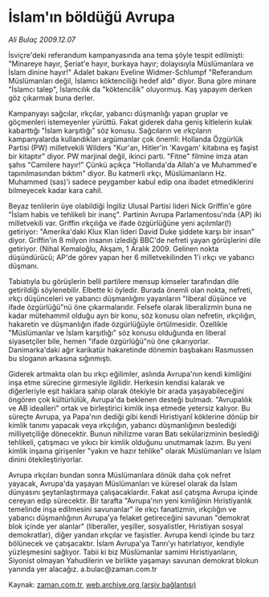 # İslam'ın böldüğü Avrupa

*Ali Bulaç 2009.12.07*

<tr><td class="metin" colspan="2" style="padding-top: 20px; padding-left: 5px; ">İsviçre'deki referandum kampanyasında ana tema şöyle tespit edilmişti: "Minareye hayır, Şeriat'e hayır, burkaya hayır; dolayısıyla Müslümanlara ve İslam dinine hayır!" Adalet bakanı Eveline Widmer-Schlumpf "Referandum Müslümanları değil, İslamcı köktenciliği hedef aldı" diyor. Buna göre minare "İslamcı talep", İslamcılık da "köktencilik" oluyormuş. Kaş yapayım derken göz çıkarmak buna derler.</td></tr><tr><td class="metin" colspan="2" style="padding-top: 20px; padding-left: 5px; "><p> Kampanyayı sağcılar, ırkçılar, yabancı düşmanlığı yapan gruplar ve göçmenleri istemeyenler yürüttü. Fakat giderek daha geniş kitlelerin kulak kabarttığı "İslam karşıtlığı" söz konusu. Sağcıların ve ırkçıların kampanyalarda kullandıkları argümanlar çok önemli: Hollanda Özgürlük Partisi (PW) milletvekili Wilders "Kur'an, Hitler'in 'Kavgam' kitabına eş faşist bir kitaptır" diyor. PW marjinal değil, ikinci parti. "Fitne" filmine imza atan şahıs "Camilere hayır!" Çünkü açıkça "Hollanda'da Allah'a ve Muhammed'e tapınılmasından bıktım" diyor. Bu katmerli ırkçı, Müslümanların Hz. Muhammed (sas)'i sadece peygamber kabul edip ona ibadet etmediklerini bilmeyecek kadar kara cahil.
<p> Beyaz tenlilerin üye olabildiği İngiliz Ulusal Partisi lideri Nick Griffin'e göre "İslam habis ve tehlikeli bir inanç". Partinin Avrupa Parlamentosu'nda (AP) iki milletvekili var. Griffin ırkçılığa ve ifade özgürlüğüne yeni açılımlar(!) getiriyor: "Amerika'daki Klux Klan lideri David Duke şiddete karşı bir insan" diyor. Griffin'in 8 milyon insanın izlediği BBC'de nefreti yayan görüşlerini dile getiriyor. (Nihal Kemaloğlu, Akşam, 1 Aralık 2009. Gelinen nokta düşündürücü; AP'de görev yapan her 6 milletvekilinden 1'i ırkçı ve yabancı düşmanı.
<p> Tabiatıyla bu görüşlerin belli partilere mensup kimseler tarafından dile getirildiği söylenebilir. Elbette ki öyledir. Burada önemli olan nokta, nefreti, ırkçı düşünceleri ve yabancı düşmanlığını yayanların "liberal düşünce ve ifade özgürlüğü"nü öne çıkarmalarıdır. Felsefe olarak liberalizmin buna ne kadar mütehammil olduğu ayrı bir konu, söz konusu olan nefretin, ırkçılığın, hakaretin ve düşmanlığın ifade özgürlüğüyle örtülmesidir. Özellikle "Müslümanlar ve İslam karşıtlığı" söz konusu olduğunda en liberal siyasetçiler bile, hemen "ifade özgürlüğü"nü öne çıkarıyorlar. Danimarka'daki ağır karikatür hakaretinde dönemin başbakanı Rasmussen bu sloganın arkasına sığınmıştı.
<p> Giderek artmakta olan bu ırkçı eğilimler, aslında Avrupa'nın kendi kimliğini inşa etme sürecine girmesiyle ilgilidir. Herkesin kendisi kalarak ve diğerleriyle eşit haklara sahip olarak ötekiyle bir arada yaşayabileceğini öngören çok kültürlülük, Avrupa'da beklenen desteği bulmadı. "Avrupalılık ve AB idealleri" ortak ve birleştirici kimlik inşa etmede yetersiz kalıyor. Bu süreçte Avrupa, ya Papa'nın dediği gibi kendi Hıristiyanî köklerine dönüp bir kimlik tanımı yapacak veya ırkçılığın, yabancı düşmanlığının beslediği milliyetçiliğe dönecektir. Bunun nihilizme varan Batı sekülarizminin beslediği tehlikeli, çatışmacı ve yıkıcı bir kimlik olduğunu unutmamak lazım. Bu yeni kimlik inşaına girişenler "yakın ve hazır tehlike" olarak Müslümanları ve İslam dinini ötekileştiriyorlar.
<p> Avrupa ırkçıları bundan sonra Müslümanlara dönük daha çok nefret yayacak, Avrupa'da yaşayan Müslümanları ve küresel olarak da İslam dünyasını şeytanlaştırmaya çalışacaklardır. Fakat asıl çatışma Avrupa içinde cereyan edip sürecektir. Bir tarafta "Avrupa'nın yeni kimliğinin Hıristiyanlık temelinde inşa edilmesini savunanlar" ile ırkçı fanatizmin, ırkçılığın ve yabancı düşmanlığının Avrupa'ya felaket getireceğini savunan "demokrat blok içinde yer alanlar" (liberaller, yeşiller, sosyalistler, Hıristiyan sosyal demokratlar), diğer yandan ırkçılar ve faşistler. Avrupa kendi içinde bu tarz bölünecek ve çatışacaktır. İslam Avrupa'ya Tanrı'yı hatırlatıyor, kendiyle yüzleşmesini sağlıyor. Tabii ki biz Müslümanlar samimi Hıristiyanların, Siyonist olmayan Yahudilerin ve birlikte yaşamayı savunan demokrat blokun yanında yer alacağız. a.bulac@zaman.com.tr<br/></p></p></p></p></p></td></tr>

Kaynak: [zaman.com.tr](http://zaman.com.tr/yazar.do?yazino=924217), [web.archive.org (arşiv bağlantısı)](http://web.archive.org/web/20100214063413/http://zaman.com.tr:80/yazar.do?yazino=924217)
